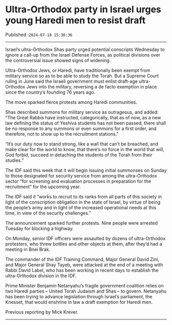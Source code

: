 # Ultra-Orthodox party in Israel urges young Haredi men to resist draft

Published :`2024-07-18 15:36:36`

---

Israel’s ultra-Orthodox Shas party urged potential conscripts Wednesday to ignore a call-up from the Israel Defense Forces, as political divisions over the controversial issue showed signs of widening.

Ultra-Orthodox Jews, or Haredi, have traditionally been exempt from military service so as to be able to study the Torah. But a Supreme Court ruling in June said the Israeli government must enlist draft-age ultra-Orthodox Jews into the military, reversing a de facto exemption in place since the country’s founding 76 years ago.

The move sparked fierce protests among Haredi communities.

Shas described summons for military service as outrageous, and added: “The Great Rabbis have instructed, categorically, that as of now, as a new law defining the status of Yeshiva students has not been passed, there shall be no response to any summons or even summons for a first order, and therefore, not to show up to the recruitment stations.”

“It’s our duty now to stand strong, like a wall that can’t be breached, and make clear for the world to know, that there’s no force in the world that will, God forbid, succeed in detaching the students of the Torah from their studies.”

The IDF said this week that it will begin issuing initial summonses on Sunday to those designated for security service from among the ultra-Orthodox sector “for screening and evaluation processes in preparation for the recruitment” for the upcoming year.

The IDF said it “works to recruit to its ranks from all parts of this society in light of the conscription obligation in the state of Israel, by virtue of being the people’s army and in light of the increased operational needs at this time, in view of the security challenges.”

The announcement sparked further protests. Nine people were arrested Tuesday for blocking a highway.

On Monday, senior IDF officers were assaulted by dozens of ultra-Orthodox protesters, who threw bottles and other objects at them, after they’d had a meeting in Bnei Brak.

The commander of the IDF Training Command, Major General David Zini, and Major General Shay Tayeb, were attacked at the end of a meeting with Rabbi David Label, who has been working in recent days to establish the ultra-Orthodox division in the IDF.

Prime Minister Benjamin Netanyahu’s fragile government coalition relies on two Haredi parties – United Torah Judaism and Shas – to govern. Netanyahu has been trying to advance legislation through Israel’s parliament, the Knesset, that would enshrine in law a draft exemption for Haredi men.

Previous reporting by Mick Krever.

---

